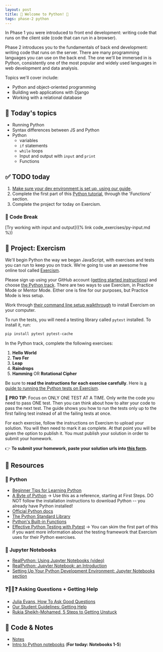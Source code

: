 ```yaml
---
layout: post
title: 🐍 Welcome to Python! 🐍
tags: phase-2 python
---
```


In Phase 1 you were introduced to front end development: writing code that runs on the client side (code that can run in a browser).

Phase 2 introduces you to the fundamentals of back end development: writing code that runs on the server. There are many programming languages you can use on the back end. The one we'll be immersed in is Python, consistently one of the most popular and widely used languages in web development and data analysis.

Topics we'll cover include:

- Python and object-oriented programming
- Building web applications with Django
- Working with a relational database

## 📅 Today's topics

- Running Python
- Syntax differences between JS and Python
- Python
  - variables
  - `if` statements
  - `while` loops
  - Input and output with `input` and `print`
  - Functions

## ✅ TODO today

1. [Make sure your dev environment is set up, using our guide](https://www.notion.so/momentumlearn/Setting-up-your-Python-Development-Environment-91c5006b5a504844ad4e6abf5d209928).
2. Complete the first part of this [Python tutorial](https://www.learnpython.org/), through the 'Functions' section.
3. Complete the project for today on Exercism.

### 🐍 Code Break

[Try working with input and output]({% link code_exercises/py-input.md %})

## 🎯 Project: Exercism

We'll begin Python the way we began JavaScript, with exercises and tests you can run to keep you on track. We're going to use an awesome free online tool called [Exercism](https://exercism.io/).

Please sign up using your GitHub account ([getting started instructions](https://exercism.io/getting-started)) and choose [the Python track](https://exercism.io/tracks/python). There are two ways to use Exercism, in Practice Mode or Mentor Mode. Either one is fine for our purposes, but Practice Mode is less setup.

Work through [their command line setup walkthrough](https://exercism.io/cli-walkthrough) to install Exercism on your computer.

To run the tests, you will need a testing library called `pytest` installed. To install it, run:

```sh
pip install pytest pytest-cache
```

In the Python track, complete the following exercises:

1. **Hello World**
2. **Two Fer**
3. **Leap**
4. **Raindrops**
5. **Hamming** OR **Rotational Cipher**

Be sure to **read the instructions for each exercise carefully**. Here is [a guide to running the Python tests on Exercism](https://exercism.io/tracks/python/tests).

🚨 **PRO TIP**: Focus on ONLY ONE TEST AT A TIME. Only write the code you need to pass ONE test. Then you can think about how to alter your code to pass the next test. The guide shows you how to run the tests only up to the first failing test instead of all the failing tests at once.

For each exercise, follow the instructions on Exercism to upload your solution. You will then need to mark it as complete. At that point you will be given the option to publish it. You must publish your solution in order to submit your homework.

👉 **To submit your homework, paste your solution urls into [this form](https://forms.gle/uZ7nc2A9uwacaDXD6).**

## 🔖 Resources

### 🐍 Python

- [Beginner Tips for Learning Python](https://realpython.com/python-beginner-tips/)
- [A Byte of Python](https://python.swaroopch.com/) -> Use this as a reference, starting at First Steps. DO NOT follow the installation instructions to download Python -- you already have Python installed!
- [Official Python docs](https://docs.python.org/3/)
- [The Python Standard Library](https://docs.python.org/3/library/index.html)
- [Python's Built-in Functions](https://docs.python.org/3/library/functions.html#built-in-functions)
- [Effective Python Testing with Pytest](https://realpython.com/pytest-python-testing/) -> You can skim the first part of this if you want more information about the testing framework that Exercism uses for their Python exercises.

### 📓 Jupyter Notebooks

- [RealPython: Using Jupyter Notebooks (video)](https://realpython.com/courses/using-jupyter-notebooks/)
- [RealPython: Jupyter Notebook: an Introduction](https://realpython.com/jupyter-notebook-introduction/)
- [Setting Up Your Python Development Environment: Jupyter Notebooks section](https://www.notion.so/momentumlearn/Setting-up-your-Python-Development-Environment-91c5006b5a504844ad4e6abf5d209928#0fafde79c23f4f23ad425ef5a16af47c)

### ❓💁‍♀️❓ Asking Questions + Getting Help

- [Julia Evans, How To Ask Good Questions](https://jvns.ca/blog/good-questions/)
- [Our Student Guidelines: Getting Help](https://github.com/momentumlearn/student-resources/blob/main/articles/student-guidelines.md#getting-help)
- [Rukia Sheikh-Mohamed, 5 Steps to Getting Unstuck](https://dev.to/rukiaasm/working-smarter-5-steps-to-getting-unstuck-with-rukia-sheikh-mohamed-1932)

## 🦉 Code & Notes

- [Notes](https://github.com/momentum-team-9/notes/blob/main/intro-python.md)
- [Intro to Python notebooks](https://github.com/Momentum-Team-9/python-notebooks) (**For today: Notebooks 1-5**)
